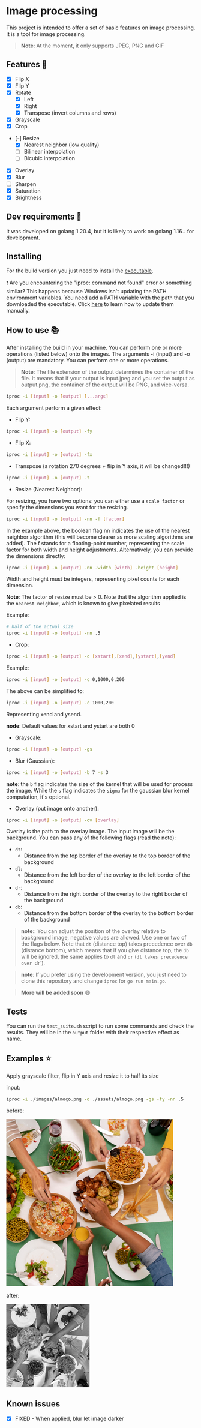 # Image processing

This project is intended to offer a set of basic features on image processing. It is a tool for image processing. 

> **Note**: At the moment, it  only supports JPEG, PNG and GIF

## Features 🌟

- [X] Flip X
- [X] Flip Y
- [X] Rotate 
  - [X] Left
  - [X] Right
  - [X] Transpose (invert columns and rows)
- [X] Grayscale
- [X] Crop
- [-] Resize
  - [X] Nearest neighbor (low quality)
  - [ ] Bilinear interpolation
  - [ ] Bicubic interpolation
- [X] Overlay
- [X] Blur
- [ ] Sharpen
- [X] Saturation
- [X] Brightness

## Dev requirements 🔎

It was developed on golang 1.20.4, but it is likely to work on golang 1.16+ for development. 

## Installing

For the build version you just need to install the [executable](https://github.com/DavidEsdrs/image-processing/releases
).

❗ Are you encountering the "iproc: command not found" error or something similar? This happens because Windows isn't updating the PATH environment variables. You need add a PATH variable with the path that you downloaded the executable. Click [here](https://helpdeskgeek.com/windows-10/add-windows-path-environment-variable/) to learn how to update them manually.

## How to use :books:

After installing the build in your machine. You can perform one or more operations (listed below) onto the images. The arguments -i (input) and -o (output) are mandatory. You can perform one or more operations.

> **Note**: The file extension of the output determines the container of the file. It means that if your output is input.jpeg and you set the output as output.png, the container of the output will be PNG, and vice-versa.

```sh
iproc -i [input] -o [output] [...args]
```

Each argument perform a given effect:

- Flip Y:

```sh
iproc -i [input] -o [output] -fy
```

- Flip X:

```sh
iproc -i [input] -o [output] -fx
```

- Transpose (a rotation 270 degrees + flip in Y axis, it will be changed!!!)

```sh
iproc -i [input] -o [output] -t
```

- Resize (Nearest Neighbor):

For resizing, you have two options: you can either use a `scale factor` or specify the dimensions you want for the resizing.

```sh
iproc -i [input] -o [output] -nn -f [factor]
```

In the example above, the boolean flag nn indicates the use of the nearest neighbor algorithm (this will become clearer as more scaling algorithms are added). The f stands for a floating-point number, representing the scale factor for both width and height adjustments.
Alternatively, you can provide the dimensions directly:

```sh
iproc -i [input] -o [output] -nn -width [width] -height [height]
```

Width and height must be integers, representing pixel counts for each dimension.

**Note**: The factor of resize must be > 0. Note that the algorithm applied is the `nearest neighbor`, which is known to give pixelated results

Example:

```sh
# half of the actual size
iproc -i [input] -o [output] -nn .5
```

- Crop:

```sh
iproc -i [input] -o [output] -c [xstart],[xend],[ystart],[yend]
```

Example:
```sh
iproc -i [input] -o [output] -c 0,1000,0,200
```

The above can be simplified to:
```sh
iproc -i [input] -o [output] -c 1000,200
```
Representing xend and ysend.

**node**: Default values for xstart and ystart are both 0

- Grayscale:

```sh
iproc -i [input] -o [output] -gs
```

- Blur (Gaussian):

```sh
iproc -i [input] -o [output] -b 7 -s 3
```

**note**: the `b` flag indicates the size of the kernel that will be used for 
process the image. While the `s` flag indicates the `sigma` for the gaussian blur
kernel computation, it's optional.

- Overlay (put image onto another):

```sh
iproc -i [input] -o [output] -ov [overlay]
```

Overlay is the path to the overlay image. The input image will be the background.
You can pass any of the following flags (read the note):

- `dt`:
  - Distance from the top border of the overlay to the top border of the background
- `dl`:
  - Distance from the left border of the overlay to the left border of the background
- `dr`:
  - Distance from the right border of the overlay to the right border of the background
- `db`:
  - Distance from the bottom border of the overlay to the bottom border of the background

> **note**:: You can adjust the position of the overlay relative to background image, negative values are allowed. Use one or two of the flags below. Note that `dt` (distance top) takes precedence over `db` (distance bottom), which means that if you give distance top, the `db` will be ignored, the same applies to `dl` and `dr` (`dl takes precedence over `dr`).

> **note**: If you prefer using the development version, you just need to clone this repository and change `iproc` for `go run main.go`.

> **More will be added soon** 😄

## Tests

You can run the `test_suite.sh` script to run some commands and check the results.
They will be in the `output` folder with their respective effect as name.

## Examples ⭐

Apply grayscale filter, flip in Y axis and resize it to half its size

input:
```sh
iproc -i ./images/almoço.png -o ./assets/almoço.png -gs -fy -nn .5
```

before:

![lunch before effects](./images/almoço.png)

after:

![lunch after effects](./assets/almoço.png)

## Known issues

- [X] FIXED - When applied, blur let image darker